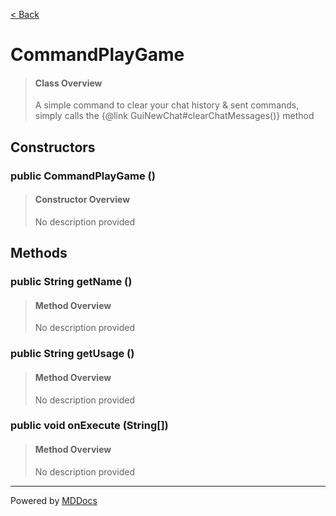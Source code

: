 [< Back](README.md)
# CommandPlayGame #
>#### Class Overview ####
>A simple command to clear your chat history & sent commands,
 simply calls the {@link GuiNewChat#clearChatMessages()} method
## Constructors ##
### public CommandPlayGame () ###
>#### Constructor Overview ####
>No description provided
>
## Methods ##
### public String getName () ###
>#### Method Overview ####
>No description provided
>
### public String getUsage () ###
>#### Method Overview ####
>No description provided
>
### public void onExecute (String[]) ###
>#### Method Overview ####
>No description provided
>

---
Powered by [MDDocs](https://github.com/VRCube/MDDocs)